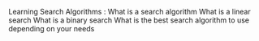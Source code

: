 Learning Search Algorithms :
What is a search algorithm
What is a linear search
What is a binary search
What is the best search algorithm to use depending on your needs
